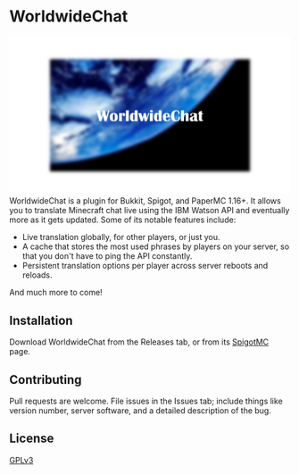 # WorldwideChat
![](https://github.com/3xpl0itz/WorldwideChat/blob/main/Banner.png)
WorldwideChat is a plugin for Bukkit, Spigot, and PaperMC 1.16+.
It allows you to translate Minecraft chat live using the IBM Watson API and eventually more as it gets updated.
Some of its notable features include:
- Live translation globally, for other players, or just you.
- A cache that stores the most used phrases by players on your server, so that you don't have to ping the API constantly.
- Persistent translation options per player across server reboots and reloads.

And much more to come! 

## Installation
Download WorldwideChat from the Releases tab, or from its [SpigotMC](google.com) page.

## Contributing
Pull requests are welcome. File issues in the Issues tab; include things like version number, server software, and a detailed description of the bug.

## License
[GPLv3](https://choosealicense.com/licenses/gpl-3.0/)
